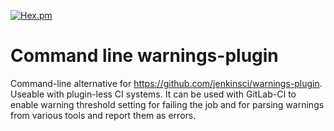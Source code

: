 [![Hex.pm](https://img.shields.io/hexpm/l/plug.svg)](http://www.apache.org/licenses/LICENSE-2.0)

Command line warnings-plugin
============================

Command-line alternative for https://github.com/jenkinsci/warnings-plugin.
Useable with plugin-less CI systems. It can be used with GitLab-CI to enable
warning threshold setting for failing the job and for parsing warnings from
various tools and report them as errors.



